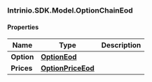 [//]: # (CLASS:Intrinio.SDK.Model.OptionChainEod)

[//]: # (KIND:object)

### Intrinio.SDK.Model.OptionChainEod
#### Properties

[//]: # (START_DEFINITION)

Name | Type | Description
------------ | ------------- | -------------
**Option** | [**OptionEod**](OptionEod.md) |  &nbsp;
**Prices** | [**OptionPriceEod**](OptionPriceEod.md) |  &nbsp;

[//]: # (END_DEFINITION)


[//]: # (CONTAINED_CLASS:Intrinio.SDK.Model.OptionEod)


[//]: # (CONTAINED_CLASS:Intrinio.SDK.Model.OptionPriceEod)


